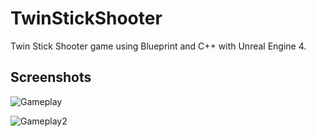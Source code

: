 # TwinStickShooter

Twin Stick Shooter game using Blueprint and C++ with Unreal
Engine 4.

## Screenshots

![Gameplay](https://github.com/R0leeX/TwinStickShooter/blob/master/gif1.gif)

![Gameplay2](https://github.com/R0leeX/TwinStickShooter/blob/master/gif2.gif)
